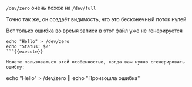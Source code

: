 `/dev/zero` очень похож на `/dev/full`

Точно так же, он создаёт видимость, что это бесконечный поток нулей

Вот только ошибка во время записи в этот файл уже не генерируется

```
echo "Hello" > /dev/zero
echo "Status: $?"
```{{execute}}

Можете пользоваться этой особенностью, когда вам нужно сгенерировать ошибку:

```
echo "Hello" > /dev/zero || echo "Произошла ошибка"
```{{execute}}
